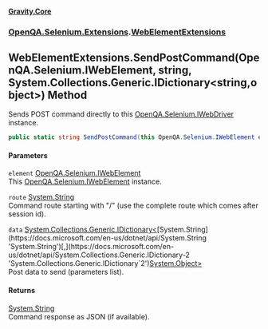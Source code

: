 #### [Gravity.Core](./index.md 'index')
### [OpenQA.Selenium.Extensions](./OpenQA-Selenium-Extensions.md 'OpenQA.Selenium.Extensions').[WebElementExtensions](./OpenQA-Selenium-Extensions-WebElementExtensions.md 'OpenQA.Selenium.Extensions.WebElementExtensions')
## WebElementExtensions.SendPostCommand(OpenQA.Selenium.IWebElement, string, System.Collections.Generic.IDictionary&lt;string,object&gt;) Method
Sends POST command directly to this [OpenQA.Selenium.IWebDriver](https://docs.microsoft.com/en-us/dotnet/api/OpenQA.Selenium.IWebDriver 'OpenQA.Selenium.IWebDriver') instance.  
```csharp
public static string SendPostCommand(this OpenQA.Selenium.IWebElement element, string route, System.Collections.Generic.IDictionary<string,object> data);
```
#### Parameters
<a name='OpenQA-Selenium-Extensions-WebElementExtensions-SendPostCommand(OpenQA-Selenium-IWebElement_string_System-Collections-Generic-IDictionary-string_object-)-element'></a>
`element` [OpenQA.Selenium.IWebElement](https://docs.microsoft.com/en-us/dotnet/api/OpenQA.Selenium.IWebElement 'OpenQA.Selenium.IWebElement')  
This [OpenQA.Selenium.IWebElement](https://docs.microsoft.com/en-us/dotnet/api/OpenQA.Selenium.IWebElement 'OpenQA.Selenium.IWebElement') instance.  
  
<a name='OpenQA-Selenium-Extensions-WebElementExtensions-SendPostCommand(OpenQA-Selenium-IWebElement_string_System-Collections-Generic-IDictionary-string_object-)-route'></a>
`route` [System.String](https://docs.microsoft.com/en-us/dotnet/api/System.String 'System.String')  
Command route starting with "/" (use the complete route which comes after session id).  
  
<a name='OpenQA-Selenium-Extensions-WebElementExtensions-SendPostCommand(OpenQA-Selenium-IWebElement_string_System-Collections-Generic-IDictionary-string_object-)-data'></a>
`data` [System.Collections.Generic.IDictionary&lt;](https://docs.microsoft.com/en-us/dotnet/api/System.Collections.Generic.IDictionary-2 'System.Collections.Generic.IDictionary`2')[System.String](https://docs.microsoft.com/en-us/dotnet/api/System.String 'System.String')[,](https://docs.microsoft.com/en-us/dotnet/api/System.Collections.Generic.IDictionary-2 'System.Collections.Generic.IDictionary`2')[System.Object](https://docs.microsoft.com/en-us/dotnet/api/System.Object 'System.Object')[&gt;](https://docs.microsoft.com/en-us/dotnet/api/System.Collections.Generic.IDictionary-2 'System.Collections.Generic.IDictionary`2')  
Post data to send (parameters list).  
  
#### Returns
[System.String](https://docs.microsoft.com/en-us/dotnet/api/System.String 'System.String')  
Command response as JSON (if available).  
